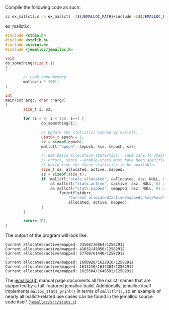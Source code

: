 Compile the following code as such:

```sh
cc ex_mallctl.c -o ex_mallctl -I${JEMALLOC_PATH}/include -L${JEMALLOC_PATH}/lib -Wl,-rpath,${JEMALLOC_PATH}/lib -ljemalloc
```

ex_mallctl.c:

```c
#include <stdio.h>
#include <stdlib.h>
#include <stdint.h>
#include <jemalloc/jemalloc.h>

void
do_something(size_t i)
{

        // Leak some memory.
        malloc(i * 100);
}

int
main(int argc, char **argv)
{
        size_t i, sz;

        for (i = 0; i < 100; i++) {
                do_something(i);

                // Update the statistics cached by mallctl.
                uint64_t epoch = 1;
                sz = sizeof(epoch);
                mallctl("epoch", &epoch, &sz, &epoch, sz);

                // Get basic allocation statistics.  Take care to check for
                // errors, since --enable-stats must have been specified at
                // build time for these statistics to be available.
                size_t sz, allocated, active, mapped;
                sz = sizeof(size_t);
                if (mallctl("stats.allocated", &allocated, &sz, NULL, 0) == 0
                    && mallctl("stats.active", &active, &sz, NULL, 0) == 0
                    && mallctl("stats.mapped", &mapped, &sz, NULL, 0) == 0) {
                        fprintf(stderr,
                            "Current allocated/active/mapped: %zu/%zu/%zu\n",
                            allocated, active, mapped);
                }
        }

        return (0);
}
```

The output of the program will look like:

```text
Current allocated/active/mapped: 33568/36864/12582912
Current allocated/active/mapped: 41632/45056/12582912
Current allocated/active/mapped: 57760/61440/12582912
...
Current allocated/active/mapped: 1600928/1622016/12582912
Current allocated/active/mapped: 1613216/1634304/12582912
Current allocated/active/mapped: 1625504/1646592/12582912
```

The [jemalloc(3)](http://www.canonware.com/download/jemalloc/jemalloc-latest/doc/jemalloc.html) manual page documents all the mallctl names that are supported by a full-featured jemalloc build.  Additionally, jemalloc itself implements `malloc_stats_print()` in terms of `mallctl*()`, so an example of nearly all mallctl-related use cases can be found in the jemalloc source code itself ([`jemalloc/src/stats.c`](https://github.com/jemalloc/jemalloc/blob/master/src/stats.c)).